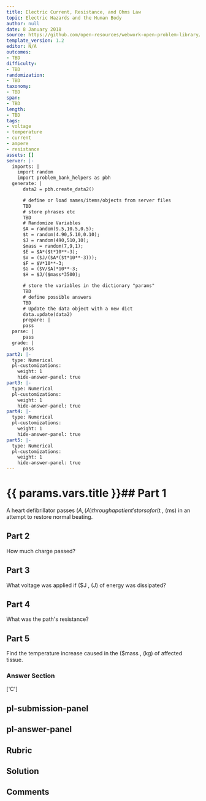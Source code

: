 ```yaml
---
title: Electric Current, Resistance, and Ohms Law
topic: Electric Hazards and the Human Body
author: null
date: 8 January 2018
source: https://github.com/open-resources/webwork-open-problem-library/tree/master/Contrib/BrockPhysics/College_Physics_Urone/20.Electric_Current/20-06.Electric_Hazards_and_the_Human_Body/NU_U17_20_06_008.pg
template_version: 1.2
editor: N/A
outcomes:
- TBD
difficulty:
- TBD
randomization:
- TBD
taxonomy:
- TBD
span:
- TBD
length:
- TBD
tags:
- voltage
- temperature
- current
- ampere
- resistance
assets: []
server: |-
  imports: |
    import random
    import problem_bank_helpers as pbh
  generate: |
      data2 = pbh.create_data2()

      # define or load names/items/objects from server files
      TBD
      # store phrases etc
      TBD
      # Randomize Variables
      $A = random(9.5,10.5,0.5);
      $t = random(4.90,5.10,0.10);
      $J = random(490,510,10);
      $mass = random(7,9,1);
      $E = $A*($t*10**-3);
      $V = ($J/($A*($t*10**-3)));
      $F = $V*10**-3;
      $G = ($V/$A)*10**-3;
      $H = $J/($mass*3500);

      # store the variables in the dictionary "params"
      TBD
      # define possible answers
      TBD
      # Update the data object with a new dict
      data.update(data2)
      prepare: |
      pass
  parse: |
      pass
  grade: |
      pass
part2: |-
  type: Numerical
  pl-customizations:
    weight: 1
    hide-answer-panel: true
part3: |-
  type: Numerical
  pl-customizations:
    weight: 1
    hide-answer-panel: true
part4: |-
  type: Numerical
  pl-customizations:
    weight: 1
    hide-answer-panel: true
part5: |-
  type: Numerical
  pl-customizations:
    weight: 1
    hide-answer-panel: true
---
```


# {{ params.vars.title }}## Part 1 
A heart defibrillator passes ($A , (A) through a patient's torso for ($t , (ms) in an attempt to restore normal beating. 
## Part 2 
How much charge passed? 
## Part 3 
What voltage was applied if ($J , (J) of energy was dissipated? 
## Part 4 
What was the path's resistance? 
## Part 5 
Find the temperature increase caused in the ($mass , (kg) of affected tissue. 


### Answer Section 
['C']

## pl-submission-panel 


## pl-answer-panel 


## Rubric 


## Solution 


## Comments 


